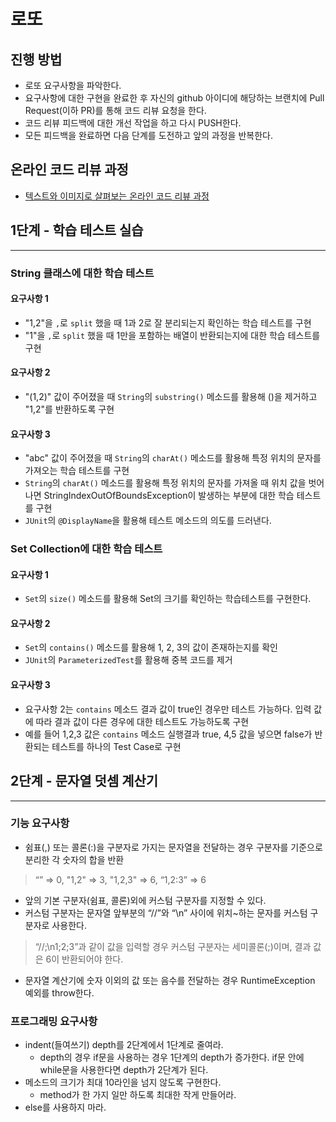 # 로또
## 진행 방법
* 로또 요구사항을 파악한다.
* 요구사항에 대한 구현을 완료한 후 자신의 github 아이디에 해당하는 브랜치에 Pull Request(이하 PR)를 통해 코드 리뷰 요청을 한다.
* 코드 리뷰 피드백에 대한 개선 작업을 하고 다시 PUSH한다.
* 모든 피드백을 완료하면 다음 단계를 도전하고 앞의 과정을 반복한다.

## 온라인 코드 리뷰 과정
* [텍스트와 이미지로 살펴보는 온라인 코드 리뷰 과정](https://github.com/next-step/nextstep-docs/tree/master/codereview)

## 1단계 - 학습 테스트 실습

---

### String 클래스에 대한 학습 테스트

#### 요구사항 1
- "1,2"을 `,`로 `split` 했을 때 1과 2로 잘 분리되는지 확인하는 학습 테스트를 구현
- "1"을 `,`로 `split` 했을 때 1만을 포함하는 배열이 반환되는지에 대한 학습 테스트를 구현

#### 요구사항 2
- "(1,2)" 값이 주어졌을 때 `String`의 `substring()` 메소드를 활용해 ()을 제거하고 "1,2"를 반환하도록 구현

#### 요구사항 3
- "abc" 값이 주어졌을 때 `String`의 `charAt()` 메소드를 활용해 특정 위치의 문자를 가져오는 학습 테스트를 구현
- `String`의 `charAt()` 메소드를 활용해 특정 위치의 문자를 가져올 때 위치 값을 벗어나면 StringIndexOutOfBoundsException이 발생하는 부분에 대한 학습 테스트를 구현
- `JUnit`의 `@DisplayName`을 활용해 테스트 메소드의 의도를 드러낸다.

### Set Collection에 대한 학습 테스트

#### 요구사항 1
- `Set`의 `size()` 메소드를 활용해 Set의 크기를 확인하는 학습테스트를 구현한다.

#### 요구사항 2
- `Set`의 `contains()` 메소드를 활용해 1, 2, 3의 값이 존재하는지를 확인
- `JUnit`의 `ParameterizedTest`를 활용해 중복 코드를 제거

#### 요구사항 3
- 요구사항 2는 `contains` 메소드 결과 값이 true인 경우만 테스트 가능하다. 입력 값에 따라 결과 값이 다른 경우에 대한 테스트도 가능하도록 구현
- 예를 들어 1,2,3 값은 `contains` 메소드 실행결과 true, 4,5 값을 넣으면 false가 반환되는 테스트를 하나의 Test Case로 구현

## 2단계 - 문자열 덧셈 계산기

---

### 기능 요구사항
- 쉼표(,) 또는 콜론(:)을 구분자로 가지는 문자열을 전달하는 경우 구분자를 기준으로 분리한 각 숫자의 합을 반환
> “” => 0, "1,2" => 3, "1,2,3" => 6, “1,2:3” => 6
- 앞의 기본 구분자(쉼표, 콜론)외에 커스텀 구분자를 지정할 수 있다.
- 커스텀 구분자는 문자열 앞부분의 “//”와 “\n” 사이에 위치~하는 문자를 커스텀 구분자로 사용한다.
> “//;\n1;2;3”과 같이 값을 입력할 경우 커스텀 구분자는 세미콜론(;)이며, 결과 값은 6이 반환되어야 한다.
- 문자열 계산기에 숫자 이외의 값 또는 음수를 전달하는 경우 RuntimeException 예외를 throw한다.

### 프로그래밍 요구사항
- indent(들여쓰기) depth를 2단계에서 1단계로 줄여라.
  - depth의 경우 if문을 사용하는 경우 1단계의 depth가 증가한다. if문 안에 while문을 사용한다면 depth가 2단계가 된다.
- 메소드의 크기가 최대 10라인을 넘지 않도록 구현한다.
  - method가 한 가지 일만 하도록 최대한 작게 만들어라.
- else를 사용하지 마라.
